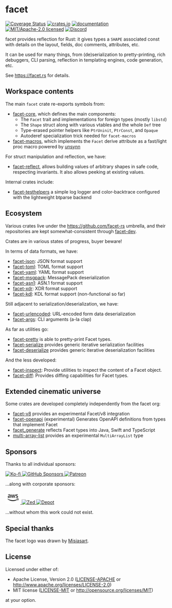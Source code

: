 # facet

[![Coverage Status](https://coveralls.io/repos/github/facet-rs/facet/badge.svg?branch=main)](https://coveralls.io/github/facet-rs/facet?branch=main)
[![crates.io](https://img.shields.io/crates/v/facet.svg)](https://crates.io/crates/facet)
[![documentation](https://docs.rs/facet/badge.svg)](https://docs.rs/facet)
[![MIT/Apache-2.0 licensed](https://img.shields.io/crates/l/facet.svg)](./LICENSE)
[![Discord](https://img.shields.io/discord/1379550208551026748?logo=discord&label=discord)](https://discord.gg/JhD7CwCJ8F)


facet provides reflection for Rust: it gives types a `SHAPE` associated
const with details on the layout, fields, doc comments, attributes, etc.

It can be used for many things, from (de)serialization to pretty-printing,
rich debuggers, CLI parsing, reflection in templating engines, code
generation, etc.

See <https://facet.rs> for details.

## Workspace contents

The main `facet` crate re-exports symbols from:

- [facet-core](https://github.com/facet-rs/facet/tree/main/facet-core), which defines the main components:
  - The `Facet` trait and implementations for foreign types (mostly `libstd`)
  - The `Shape` struct along with various vtables and the whole `Def` tree
  - Type-erased pointer helpers like `PtrUninit`, `PtrConst`, and `Opaque`
  - Autoderef specialization trick needed for `facet-macros`
- [facet-macros](https://github.com/facet-rs/facet/tree/main/facet-macros), which implements the `Facet` derive attribute as a fast/light proc macro powered by [unsynn](https://docs.rs/unsynn)

For struct manipulation and reflection, we have:

- [facet-reflect](https://github.com/facet-rs/facet/tree/main/facet-reflect),
  allows building values of arbitrary shapes in safe code, respecting invariants.
  It also allows peeking at existing values.

Internal crates include:

- [facet-testhelpers](https://github.com/facet-rs/facet/tree/main/facet-testhelpers) a simple log logger and color-backtrace configured with the lightweight btparse backend

## Ecosystem

Various crates live under the <https://github.com/facet-rs> umbrella, and their
repositories are kept somewhat-consistent through [facet-dev](https://github.com/facet-rs/facet-dev).

Crates are in various states of progress, buyer beware!

In terms of data formats, we have:

- [facet-json](https://github.com/facet-rs/facet-json): JSON format support
- [facet-toml](https://github.com/facet-rs/facet-toml): TOML format support
- [facet-yaml](https://github.com/facet-rs/facet-yaml): YAML format support
- [facet-msgpack](https://github.com/facet-rs/facet-msgpack): MessagePack deserialization
- [facet-asn1](https://github.com/facet-rs/facet-asn1): ASN.1 format support
- [facet-xdr](https://github.com/facet-rs/facet-xdr): XDR format support
- [facet-kdl](https://github.com/facet-rs/facet-kdl): KDL format support (non-functional so far)

Still adjacent to serialization/deserialization, we have:

- [facet-urlencoded](https://github.com/facet-rs/facet-urlencoded): URL-encoded form data deserialization
- [facet-args](https://github.com/facet-rs/facet-args): CLI arguments (a-la clap)

As far as utilities go:

- [facet-pretty](https://github.com/facet-rs/facet-pretty) is able to pretty-print Facet types.
- [facet-serialize](https://github.com/facet-rs/facet-serialize) provides generic iterative serialization facilities
- [facet-deserialize](https://github.com/facet-rs/facet-deserialize) provides generic iterative deserialization facilities

And the less developed:

- [facet-inspect](https://github.com/facet-rs/facet-inspect): Provide utilities to inspect the content of a Facet object.
- [facet-diff](https://github.com/facet-rs/facet-diff): Provides diffing capabilities for Facet types.

## Extended cinematic universe

Some crates are developed completely independently from the facet org:

- [facet-v8](https://github.com/simonask/facet-v8) provides an experimental Facet/v8 integration
- [facet-openapi](https://github.com/ThouCheese/facet-openapi) (experimental) Generates OpenAPI definitions from types that implement Facet
- [facet_generate](https://github.com/redbadger/facet-generate) reflects Facet types into Java, Swift and TypeScript
- [multi-array-list](https://lib.rs/crates/multi-array-list) provides an experimental `MultiArrayList` type

## Sponsors

Thanks to all individual sponsors:

<p> <a href="https://ko-fi.com/fasterthanlime">
<picture>
<source media="(prefers-color-scheme: dark)" srcset="https://github.com/facet-rs/facet/raw/main/static/sponsors-v3/kofi-dark.svg">
<img src="https://github.com/facet-rs/facet/raw/main/static/sponsors-v3/kofi-light.svg" height="40" alt="Ko-fi">
</picture>
</a> <a href="https://github.com/sponsors/fasterthanlime">
<picture>
<source media="(prefers-color-scheme: dark)" srcset="https://github.com/facet-rs/facet/raw/main/static/sponsors-v3/github-dark.svg">
<img src="https://github.com/facet-rs/facet/raw/main/static/sponsors-v3/github-light.svg" height="40" alt="GitHub Sponsors">
</picture>
</a> <a href="https://patreon.com/fasterthanlime">
    <picture>
    <source media="(prefers-color-scheme: dark)" srcset="https://github.com/facet-rs/facet/raw/main/static/sponsors-v3/patreon-dark.svg">
    <img src="https://github.com/facet-rs/facet/raw/main/static/sponsors-v3/patreon-light.svg" height="40" alt="Patreon">
    </picture>
</a> </p>

...along with corporate sponsors:

<p> <a href="https://aws.amazon.com">
<picture>
<source media="(prefers-color-scheme: dark)" srcset="https://github.com/facet-rs/facet/raw/main/static/sponsors-v3/aws-dark.svg">
<img src="https://github.com/facet-rs/facet/raw/main/static/sponsors-v3/aws-light.svg" height="40" alt="AWS">
</picture>
</a> <a href="https://zed.dev">
<picture>
<source media="(prefers-color-scheme: dark)" srcset="https://github.com/facet-rs/facet/raw/main/static/sponsors-v3/zed-dark.svg">
<img src="https://github.com/facet-rs/facet/raw/main/static/sponsors-v3/zed-light.svg" height="40" alt="Zed">
</picture>
</a> <a href="https://depot.dev?utm_source=facet">
<picture>
<source media="(prefers-color-scheme: dark)" srcset="https://github.com/facet-rs/facet/raw/main/static/sponsors-v3/depot-dark.svg">
<img src="https://github.com/facet-rs/facet/raw/main/static/sponsors-v3/depot-light.svg" height="40" alt="Depot">
</picture>
</a> </p>

...without whom this work could not exist.

## Special thanks

The facet logo was drawn by [Misiasart](https://misiasart.com/).

## License

Licensed under either of:

- Apache License, Version 2.0 ([LICENSE-APACHE](https://github.com/facet-rs/facet/blob/main/LICENSE-APACHE) or <http://www.apache.org/licenses/LICENSE-2.0>)
- MIT license ([LICENSE-MIT](https://github.com/facet-rs/facet/blob/main/LICENSE-MIT) or <http://opensource.org/licenses/MIT>)

at your option.
